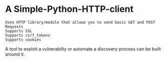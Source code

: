 # A Simple-Python-HTTP-client
	Uses HTTP library/module that allows you to send basic GET and POST Requests
	Supports SSL
	Supports csrf_tokens
	Supports cookies

A tool to exploit a vulnerabilty or automate a discovery process can be built around it.
